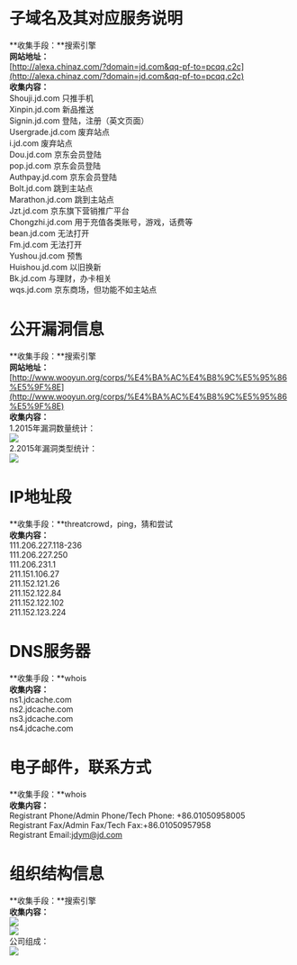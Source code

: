 # 子域名及其对应服务说明 #
**收集手段：**搜索引擎  
**网站地址：**  
[http://alexa.chinaz.com/?domain=jd.com&qq-pf-to=pcqq.c2c](http://alexa.chinaz.com/?domain=jd.com&qq-pf-to=pcqq.c2c)  
**收集内容：**  
Shouji.jd.com    只推手机  
Xinpin.jd.com    新品推送  
Signin.jd.com    登陆，注册（英文页面）  
Usergrade.jd.com 废弃站点  
i.jd.com         废弃站点  
Dou.jd.com       京东会员登陆  
pop.jd.com       京东会员登陆  
Authpay.jd.com   京东会员登陆  
Bolt.jd.com      跳到主站点  
Marathon.jd.com  跳到主站点  
Jzt.jd.com       京东旗下营销推广平台  
Chongzhi.jd.com  用于充值各类账号，游戏，话费等  
bean.jd.com      无法打开  
Fm.jd.com        无法打开   
Yushou.jd.com    预售  
Huishou.jd.com   以旧换新  
Bk.jd.com        与理财，办卡相关  
wqs.jd.com       京东商场，但功能不如主站点   
# 公开漏洞信息 #
**收集手段：**搜索引擎  
**网站地址：**  
[http://www.wooyun.org/corps/%E4%BA%AC%E4%B8%9C%E5%95%86%E5%9F%8E](http://www.wooyun.org/corps/%E4%BA%AC%E4%B8%9C%E5%95%86%E5%9F%8E)  
**收集内容：**  
1.2015年漏洞数量统计：    
![](http://i.imgur.com/RAlrA9c.png)  
2.2015年漏洞类型统计：  
![](http://i.imgur.com/V7tY2I9.png)  
# IP地址段  
**收集手段：**threatcrowd，ping，猜和尝试   
**收集内容：**  
111.206.227.118-236     
111.206.227.250    
111.206.231.1  
211.151.106.27  
211.152.121.26  
211.152.122.84  
211.152.122.102  
211.152.123.224  
# DNS服务器 #
**收集手段：**whois  
**收集内容：**   
ns1.jdcache.com  
ns2.jdcache.com  
ns3.jdcache.com  
ns4.jdcache.com  
# 电子邮件，联系方式 #
**收集手段：**whois  
**收集内容：**  
Registrant Phone/Admin Phone/Tech Phone: +86.01050958005  
Registrant Fax/Admin Fax/Tech Fax:+86.01050957958  
Registrant Email:jdym@jd.com  
# 组织结构信息 #
**收集手段：**搜索引擎  
**收集内容：**  
![](http://i.imgur.com/mLgynPY.jpg)  
![](http://i.imgur.com/3d6YBp1.jpg)  
公司组成：  
![](http://i.imgur.com/wKV5tZN.jpg)
